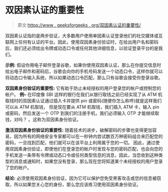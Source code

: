 # 双因素认证的重要性

> 原文:[https://www . geeksforgeeks . org/双因素认证的重要性/](https://www.geeksforgeeks.org/importance-of-two-factor-authentication/)

双因素认证指的是两步验证，大多数用户使用单因素认证登录他们的社交媒体或互联网上任何有认证的平台。因此，使用双因素身份验证时，在给出用户名和密码后，我们还必须给出令牌或动态口令或任何其他详细信息，以验证登录平台的是我们。

**示例:**
假设你用电子邮件登录谷歌，如果你使用双因素认证，那么在你提交信息时给出电子邮件和密码后，谷歌会向你的手机号码发送一个动态口令，这样你就可以将动态口令输入系统，所以如果动态口令匹配，那么只有谷歌会接受你登录谷歌。

**双因素身份验证的重要性:**
它有助于防止未经授权的用户登录您的帐户或控制您的帐户。
**例–**
在印度像 SBI 这样的银行在我们从银行取钱之前已经实现了从 ATM 机取钱时的双因素认证通过插入卡并提供 pin 或密码(随便你怎么称呼)就是这样我们可以从 ATM 机取钱， 但是现在要从 ATM 机取钱，我们插入 ATM 卡，输入 pin 或密码，然后发送一个 OTP 到我们的注册手机，我们必须输入 OTP 才能继续取钱，对吗？ 。这称为双因素身份验证。

**激活双因素身份验证的重要性:**
随着技术的进步，破解密码的步骤也变得更加容易，因为所有的网络安全专家都可以在一秒钟内尝试数百万种密码组合来匹配您的密码，一旦找到匹配，他们就可以在该平台上利用属于您的一切。
因此，通过使用双因素身份验证，即使他们在登录您的帐户时发现与您的密码匹配，也会向您的手机发送一条带有令牌或动态口令或任何类型信息的消息，因此，当您收到这种类型的消息或通知时，如果您没有登录，那么现在您将知道某个未经授权的用户登录了您的帐户。

**结论:**
必须使用双因素身份验证，因为它可以保护您免受黑客攻击或您的信息被窃取，所以如果您关心您的身份，那么您应该练习使用双因素身份验证。